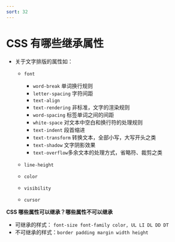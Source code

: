 ```yaml
---
sort: 32
---
```


# CSS 有哪些继承属性

- 关于文字排版的属性如：

  - `font`
    - `word-break` 单词换行规则
    - `letter-spacing` 字符间距
    - `text-align`
    - `text-rendering` 非标准，文字的渲染规则
    - `word-spacing` 标签单词之间的间距
    - `white-space` 对文本中空白和换行符的处理规则
    - `text-indent` 段首缩进
    - `text-transform` 转换文本，全部小写，大写开头之类
    - `text-shadow` 文字阴影效果
    - `text-overflow`多余文本的处理方式，省略符、裁剪之类

  - `line-height`

  - `color`

  - `visibility`

  - `cursor`

**CSS 哪些属性可以继承？哪些属性不可以继承**

- 可继承的样式： `font-size font-family color, UL LI DL DD DT`
- 不可继承的样式：`border padding margin width height`
